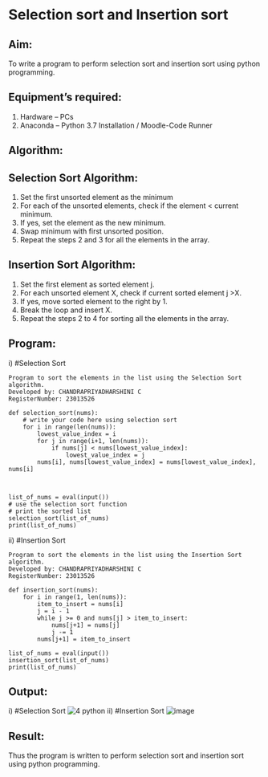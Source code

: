 # Selection sort and Insertion sort
## Aim:
To write a program to perform selection sort and insertion sort using python programming.
## Equipment’s required:
1.	Hardware – PCs
2.	Anaconda – Python 3.7 Installation / Moodle-Code Runner
## Algorithm:
## Selection Sort Algorithm:
1.	Set the first unsorted element as the minimum
2.	For each of the unsorted elements, check if the element < current minimum.
3.	If yes, set the element as the new minimum.
4.	Swap minimum with first unsorted position.
5.	Repeat the steps 2 and 3 for all the elements in the array.
## Insertion Sort Algorithm:
1.	Set the first element as sorted element j.
2.	For each unsorted element X, check if current sorted element j >X.
3.	If yes, move sorted element to the right by 1.
4.	Break the loop and insert X.
5.	Repeat the steps 2 to 4 for sorting all the elements in the array.
## Program:
i)	#Selection Sort
```
Program to sort the elements in the list using the Selection Sort algorithm.
Developed by: CHANDRAPRIYADHARSHINI C
RegisterNumber: 23013526

def selection_sort(nums):
    # write your code here using selection sort
    for i in range(len(nums)):
        lowest_value_index = i
        for j in range(i+1, len(nums)):
            if nums[j] < nums[lowest_value_index]:
                lowest_value_index = j
        nums[i], nums[lowest_value_index] = nums[lowest_value_index], nums[i]
    
    
    
list_of_nums = eval(input())
# use the selection sort function
# print the sorted list
selection_sort(list_of_nums)
print(list_of_nums)
```

ii)	#Insertion Sort
```
Program to sort the elements in the list using the Insertion Sort algorithm.
Developed by: CHANDRAPRIYADHARSHINI C
RegisterNumber: 23013526

def insertion_sort(nums):
    for i in range(1, len(nums)):
        item_to_insert = nums[i]
        j = i - 1
        while j >= 0 and nums[j] > item_to_insert:
            nums[j+1] = nums[j]
            j -= 1
        nums[j+1] = item_to_insert
        
list_of_nums = eval(input())
insertion_sort(list_of_nums)
print(list_of_nums)
```
## Output:
i)	#Selection Sort
![4 python](https://github.com/Bosevennila/Sorting-Algorithm/assets/144870486/f8a60e41-1c9f-4c95-8dce-364ff7b09ce6)
ii)	#Insertion Sort
![image](https://github.com/Bosevennila/Sorting-Algorithm/assets/144870486/fdca1b6a-6ca2-4dfc-94e7-fee710a19455)


## Result:
Thus the program is written to perform selection sort and insertion sort using python programming.
